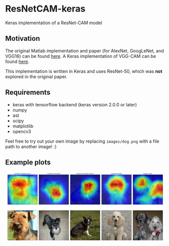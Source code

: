 [//]: # (Image References)

[image1]: ./images/dog_localization.png "Dog Localization"

# ResNetCAM-keras
Keras implementation of a ResNet-CAM model

## Motivation

The original Matlab implementation and paper (for AlexNet, GoogLeNet, and VGG16) can be found [here](https://github.com/metalbubble/CAM).  A Keras implementation of VGG-CAM can be found [here](https://github.com/tdeboissiere/VGG16CAM-keras/blob/master/README.md).

This implementation is written in Keras and uses ResNet-50, which was __not__ explored in the original paper.  

## Requirements

- keras with tensorflow backend (keras version 2.0.0 or later)
- numpy
- ast
- scipy
- matplotlib
- opencv3



Feel free to try out your own image by replacing `images/dog.png` with a file path to another image! :)

## Example plots

![Dog Localization][image1]


